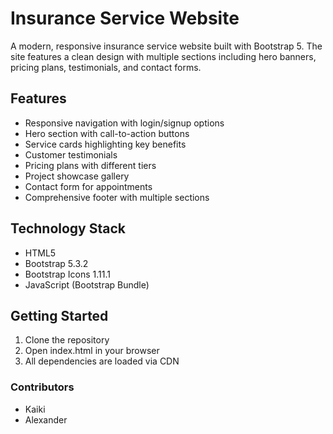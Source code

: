 # Insurance Service Website

A modern, responsive insurance service website built with Bootstrap 5. The site features a clean design with multiple sections including hero banners, pricing plans, testimonials, and contact forms.

## Features

- Responsive navigation with login/signup options
- Hero section with call-to-action buttons
- Service cards highlighting key benefits
- Customer testimonials
- Pricing plans with different tiers
- Project showcase gallery
- Contact form for appointments
- Comprehensive footer with multiple sections

## Technology Stack

- HTML5
- Bootstrap 5.3.2
- Bootstrap Icons 1.11.1
- JavaScript (Bootstrap Bundle)

## Getting Started

1. Clone the repository
2. Open index.html in your browser
3. All dependencies are loaded via CDN

### Contributors

- Kaiki
- Alexander
